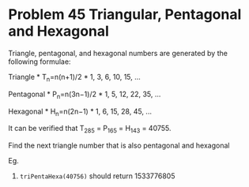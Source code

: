 # Problem 45 Triangular, Pentagonal and Hexagonal

Triangle, pentagonal, and hexagonal numbers are generated by the following formulae:

Triangle
    * T<sub>n</sub>=n(n+1)/2
    * 1, 3, 6, 10, 15, ...

Pentagonal
    * P<sub>n</sub>=n(3n−1)/2
    * 1, 5, 12, 22, 35, ...

Hexagonal
    * H<sub>n</sub>=n(2n−1)
    * 1, 6, 15, 28, 45, ...

It can be verified that T<sub>285</sub> = P<sub>165</sub> = H<sub>143</sub> = 40755.

Find the next triangle number that is also pentagonal and hexagonal

Eg.

1. ```triPentaHexa(40756)``` should return 1533776805
